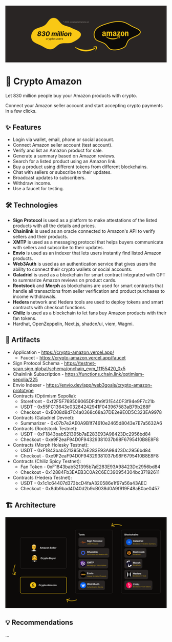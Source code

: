 ![Cover](/Cover.png)

# 💫 Crypto Amazon

Let 830 million people buy your Amazon products with crypto.

Connect your Amazon seller account and start accepting crypto payments in a few clicks.

## ✨ Features

- Login via wallet, email, phone or social account.
- Connect Amazon seller account (test account).
- Verify and list an Amazon product for sale.
- Generate a summary based on Amazon reviews.
- Search for a listed product using an Amazon link.
- Buy a product using different tokens from different blockchains.
- Chat with sellers or subscribe to their updates.
- Broadcast updates to subscribers.
- Withdraw income.
- Use a faucet for testing.

## 🛠️ Technologies

- **Sign Protocol** is used as a platform to make attestations of the listed products with all the details and prices.
- **Chainlink** is used as an oracle connected to Amazon's API to verify sellers and their products.
- **XMTP** is used as a messaging protocol that helps buyers communicate with sellers and subscribe to their updates.
- **Envio** is used as an indexer that lets users instantly find listed Amazon products.
- **Web3Auth** is used as an authentication service that gives users the ability to connect their crypto wallets or social accounts.
- **Galadriel** is used as a blockchain for smart contract integrated with GPT to summarize Amazon reviews on product cards.
- **Rootstock** and **Morph** as blockchains are used for smart contracts that handle all transactions from seller verification and product purchases to income withdrawals.
- **Hedera** network and Hedera tools are used to deploy tokens and smart contracts with checkout functions.
- **Chiliz** is used as a blockchain to let fans buy Amazon products with their fan tokens.
- Hardhat, OpenZeppelin, Next.js, shadcn/ui, viem, Wagmi.

## 🔗 Artifacts

- Application - https://crypto-amazon.vercel.app/
  - Faucet - https://crypto-amazon.vercel.app/faucet
- Sign Protocol Schema - https://testnet-scan.sign.global/schema/onchain_evm_11155420_0x5
- Chainlink Subscription - https://functions.chain.link/optimism-sepolia/225
- Envio Indexer - https://envio.dev/app/web3goals/crypto-amazon-prototype
- Contracts (Optimism Sepolia):
  - Storefront - 0xf2F5F769509065DFdfe9f31E440F3f94e9F7c21b
  - USDT - 0x55FC13643e03284242941F043967583aB79b288F
  - Checkout - 0xE008d8d7C4a0368c68a37DE2e9E0D5C323EA9978
- Contracts (Galadriel Devnet):
  - Summarizer - 0x07b7e2AE0A9B1f74610e2465d8043e7E7a5632A6
- Contracts (Rootstock Testnet):
  - USDT - 0xF1843bab521395b7aE283E93A98423Dc2956bd84
  - Checkout - 0xe9F2eaF94D0F94329381037b98F6795410B8E8F8
- Contracts (Morph Holesky Testnet):
  - USDT - 0xF1843bab521395b7aE283E93A98423Dc2956bd84
  - Checkout - 0xe9F2eaF94D0F94329381037b98F6795410B8E8F8
- Contracts (Chiliz Spicy Testnet):
  - Fan Token - 0xF1843bab521395b7aE283E93A98423Dc2956bd84
  - Checkout - 0x12884Fb3EAEB3C0A2C6EC390954304bc37192611
- Contracts (Hedera Testnet):
  - USDT - 0x1c1c64407d373bcD4faA320586e1f97a56a43AEC
  - Checkout - 0x8db9bad4D40d2b9cB038d0A9f919F48aB0ae0457

## 🏗️ Architecture

![Architecture](/Architecture.png)

## 💡 Recommendations

...
